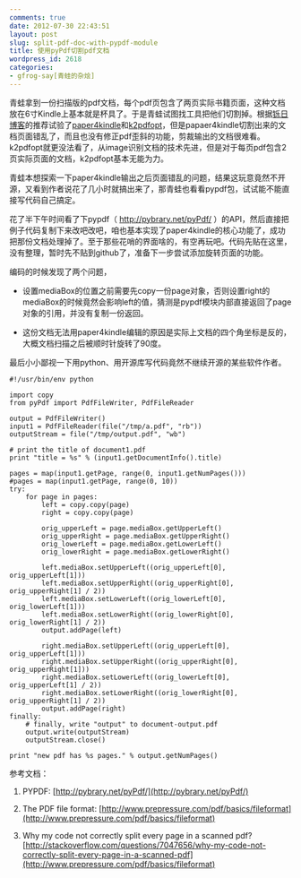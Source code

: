 ```yaml
---
comments: true
date: 2012-07-30 22:43:51
layout: post
slug: split-pdf-doc-with-pypdf-module
title: 使用pyPdf切割pdf文档
wordpress_id: 2618
categories:
- gfrog-say[青蛙的杂烩]
---
```


青蛙拿到一份扫描版的pdf文档，每个pdf页包含了两页实际书籍页面，这种文档放在6寸Kindle上基本就是杯具了。于是青蛙试图找工具把他们切割掉。根据[铄日博客](http://note1day.com/)的推荐试验了[paper4kindle](http://note1day.com/2012/01/paper4kindle/)和[k2pdfopt](http://note1day.com/2011/12/k2pdfopt/)，但是papaer4kindle切割出来的文档页面错乱了，而且也没有修正pdf歪斜的功能，剪裁输出的文档很难看。k2pdfopt就更没法看了，从image识别文档的技术先进，但是对于每页pdf包含2页实际页面的文档，k2pdfopt基本无能为力。

青蛙本想探索一下paper4kindle输出之后页面错乱的问题，结果这玩意竟然不开源，又看到作者说花了几小时就搞出来了，那青蛙也看看pypdf包，试试能不能直接写代码自己搞定。

花了半下午时间看了下pypdf（ http://pybrary.net/pyPdf/ ）的API，然后直接把例子代码复制下来改吧改吧，咱也基本实现了paper4kindle的核心功能了，成功把那份文档处理掉了。至于那些花哨的界面啥的，有空再玩吧。代码先贴在这里，没有整理，暂时先不贴到github了，准备下一步尝试添加旋转页面的功能。

编码的时候发现了两个问题，



	
  * 设置mediaBox的位置之前需要先copy一份page对象，否则设置right的mediaBox的时候竟然会影响left的值，猜测是pypdf模块内部直接返回了page对象的引用，并没有复制一份返回。

	
  * 这份文档无法用paper4kindle编辑的原因是实际上文档的四个角坐标是反的，大概文档扫描之后被顺时针旋转了90度。



最后小小鄙视一下用python、用开源库写代码竟然不继续开源的某些软件作者。


    
    
    #!/usr/bin/env python
    
    import copy
    from pyPdf import PdfFileWriter, PdfFileReader
    
    output = PdfFileWriter()
    input1 = PdfFileReader(file("/tmp/a.pdf", "rb"))
    outputStream = file("/tmp/output.pdf", "wb")
    
    # print the title of document1.pdf
    print "title = %s" % (input1.getDocumentInfo().title)
    
    pages = map(input1.getPage, range(0, input1.getNumPages()))
    #pages = map(input1.getPage, range(0, 10))
    try:
        for page in pages:
            left = copy.copy(page)
            right = copy.copy(page)
    
            orig_upperLeft = page.mediaBox.getUpperLeft()
            orig_upperRight = page.mediaBox.getUpperRight()
            orig_lowerLeft = page.mediaBox.getLowerLeft()
            orig_lowerRight = page.mediaBox.getLowerRight()
    
            left.mediaBox.setUpperLeft((orig_upperLeft[0], orig_upperLeft[1]))
            left.mediaBox.setUpperRight((orig_upperRight[0], orig_upperRight[1] / 2))
            left.mediaBox.setLowerLeft((orig_lowerLeft[0], orig_lowerLeft[1]))
            left.mediaBox.setLowerRight((orig_lowerRight[0], orig_lowerRight[1] / 2))
            output.addPage(left)
    
            right.mediaBox.setUpperLeft((orig_upperLeft[0], orig_upperLeft[1]))
            right.mediaBox.setUpperRight((orig_upperRight[0], orig_upperRight[1]))
            right.mediaBox.setLowerLeft((orig_lowerLeft[0], orig_upperLeft[1] / 2))
            right.mediaBox.setLowerRight((orig_lowerRight[0], orig_upperRight[1] / 2))
            output.addPage(right)
    finally:
        # finally, write "output" to document-output.pdf
        output.write(outputStream)
        outputStream.close()
    
    print "new pdf has %s pages." % output.getNumPages()
    



参考文档：



	
  1. PYPDF: [http://pybrary.net/pyPdf/](http://pybrary.net/pyPdf/)

	
  2. The PDF file format: [http://www.prepressure.com/pdf/basics/fileformat](http://www.prepressure.com/pdf/basics/fileformat)

	
  3. Why my code not correctly split every page in a scanned pdf? [http://stackoverflow.com/questions/7047656/why-my-code-not-correctly-split-every-page-in-a-scanned-pdf](http://www.prepressure.com/pdf/basics/fileformat)


